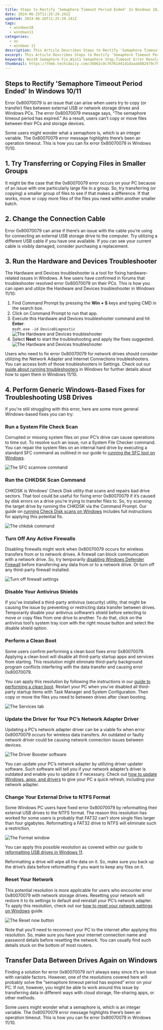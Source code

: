 ```yaml
---
title: Steps to Rectify 'Semaphore Timeout Period Ended' In Windows 10/11
date: 2024-06-25T11:25:29.241Z
updated: 2024-06-26T11:25:29.241Z
tags:
  - windows10
  - windows11
categories:
  - os
  - windows 11
description: This Article Describes Steps to Rectify 'Semaphore Timeout Period Ended' In Windows 10/11
excerpt: This Article Describes Steps to Rectify 'Semaphore Timeout Period Ended' In Windows 10/11
keywords: Win10 Semaphore Fix,Win11 Semaphore Stop,Timeout Error Resolution,Semaphore Ended Solution,Windows Update Issue,System Semaphore Fix,Semaphore Timer Problem
thumbnail: https://thmb.techidaily.com/34062c0c76761441d1daaab882479cf039a7dd266a5c393fca1f08310200c903.jpg
---
```


## Steps to Rectify 'Semaphore Timeout Period Ended' In Windows 10/11

 Error 0x80070079 is an issue that can arise when users try to copy (or transfer) files between external USB or network storage drives and Windows PCs. The error 0x80070079 message says, “The semaphore timeout period has expired.” As a result, users can’t copy or move files between their PCs and storage devices.

 Some users might wonder what a semaphore is, which is an integer variable. The 0x80070079 error message highlights there’s been an operation timeout. This is how you can fix error 0x80070079 in Windows 11/10\.

## 1\. Try Transferring or Copying Files in Smaller Groups

 It might be the case that the 0x80070079 error occurs on your PC because of an issue with one particularly large file in a group. So, try transferring (or copying) a smaller group of files to see if that makes a difference. If that works, move or copy more files of the files you need within another smaller batch.

## 2\. Change the Connection Cable

 Error 0x80070079 can arise if there’s an issue with the cable you’re using for connecting an external USB storage drive to the computer. Try utilizing a different USB cable if you have one available. If you can see your current cable is visibly damaged, consider purchasing a replacement.

## 3\. Run the Hardware and Devices Troubleshooter

 The Hardware and Devices troubleshooter is a tool for fixing hardware-related issues in Windows. A few users have confirmed in forums that troubleshooter resolved error 0x80070079 on their PCs. This is how you can open and utilize the Hardware and Devices troubleshooter in Windows 11/10:

1. Find Command Prompt by pressing the **Win + S** keys and typing CMD in the search box.
2. Click on Command Prompt to run that app.
3. Execute this Hardware and Devices troubleshooter command and hit **Enter**:  
`msdt.exe -id DeviceDiagnostic`  
![The Hardware and Devices troubleshooter](https://static1.makeuseofimages.com/wordpress/wp-content/uploads/2023/06/hardware-and-devices-command.jpg)
4. Select **Next** to start the troubleshooting and apply the fixes suggested.  
![The Hardware and Devices troubleshooter](https://static1.makeuseofimages.com/wordpress/wp-content/uploads/2023/06/hardware-and-devices-troubleshooter.jpg)

 Users who need to fix error 0x80070079 for network drives should consider utilizing the Network Adapter and Internet Connections troubleshooters. You can access both of those troubleshooters in Settings. Check out our [guide about running troubleshooters](https://www.makeuseof.com/run-troubleshooter-windows-10-11/) in Windows for further details about how to open them in Windows 11/10\.

## 4\. Perform Generic Windows-Based Fixes for Troubleshooting USB Drives

 If you're still struggling with this error, here are some more general Windows-based fixes you can try:

### Run a System File Check Scan

 Corrupted or missing system files on your PC’s drive can cause operations to time out. To resolve such an issue, run a System File Checker command. You can repair the system files on an internal hard drive by executing a standard SFC command as outlined in our guide to [running the SFC tool on Windows](https://www.makeuseof.com/system-file-checker-sfc-windows/).

![The SFC scannow command](https://static1.makeuseofimages.com/wordpress/wp-content/uploads/2023/06/sfc-scannow-command.jpg)

### Run the CHKDSK Scan Command

 CHKDSK is Windows’ Check Disk utility that scans and repairs bad drive sectors. That tool could be useful for fixing error 0x80070079 if it’s caused by disk errors on a drive you’re trying to transfer files to. So, try scanning the target drive by running the CHKDSK via the Command Prompt. Our guide on [running Check Disk scans on Windows](https://www.makeuseof.com/sir-mini-how-to-run-chkdsk-in-windows-10/#:~:text=The%20CHKDSK%20utility%20scans%20your,and%20sizes%2C%20and%20bad%20sectors.) includes full instructions for applying this potential fix.

![The chkdsk command](https://static1.makeuseofimages.com/wordpress/wp-content/uploads/2023/06/chkdsk-command.jpg)

### Turn Off Any Active Firewalls

 Disabling firewalls might work when 0x80070079 occurs for wireless transfers from or to network drives. A firewall can block communication with a network drive. So, try temporarily [disabling Windows Defender Firewall](https://www.makeuseof.com/windows-11-disable-microsoft-defender-firewall/) before transferring any data from or to a network drive. Or turn off any third-party firewall installed.

![Turn off firewall settings](https://static1.makeuseofimages.com/wordpress/wp-content/uploads/2023/06/customize-firewall-options.jpg)

### Disable Your Antivirus Shields

 If you’ve installed a third-party antivirus (security) utility, that might be causing the issue by preventing or restricting data transfer between drives. Temporarily disable your antivirus software’s shield before selecting to move or copy files from one drive to another. To do that, click on the antivirus tool’s system tray icon with the right mouse button and select the disable shield option.

### Perform a Clean Boot

 Some users confirm performing a clean boot fixes error 0x80070079\. Applying a clean boot will disable all third-party startup apps and services from starting. This resolution might eliminate third-party background program conflicts interfering with the data transfer and causing error 0x80070079\.

 You can apply this resolution by following the instructions in our [guide to performing a clean boot](https://www.makeuseof.com/clean-boot-windows-11/). Restart your PC when you’ve disabled all third-party startup items with Task Manager and System Configuration. Then copy or move the files you need to between drives after clean booting.

![The Services tab](https://static1.makeuseofimages.com/wordpress/wp-content/uploads/2023/06/the-services-tab.jpg)

### Update the Driver for Your PC’s Network Adapter Driver

 Updating a PC’s network adapter driver can be a viable fix when error 0x80070079 occurs for wireless data transfers. An outdated or faulty network driver could be causing network connection issues between devices.

![The Driver Booster software](https://static1.makeuseofimages.com/wordpress/wp-content/uploads/2023/06/update-now-button.jpg)

 You can update your PC’s network adapter by utilizing driver updater software. Such software will tell you if your network adapter’s driver is outdated and enable you to update it if necessary. Check out [how to update Windows, apps, and drivers](https://www.makeuseof.com/tag/update-windows-software-guide/) to give your PC a quick refresh, including your network adapter.

### Change Your External Drive to NTFS Format

 Some Windows PC users have fixed error 0x80070079 by reformatting their external USB drives to the NTFS format. The reason this resolution has worked for some users is probably that FAT32 can’t store single files larger than four gigabytes. Reformatting a FAT32 drive to NTFS will eliminate such a restriction.

![The Format window](https://static1.makeuseofimages.com/wordpress/wp-content/uploads/2023/06/format-seagate-drive.jpg)

 You can apply this possible resolution as covered within our guide to [reformatting USB drives in Windows 11](https://www.makeuseof.com/windows-11-format-usb-drive-ntfs/).

 Reformatting a drive will wipe all the data on it. So, make sure you back up the drive’s data before reformatting if you want to keep any files on it.

### Reset Your Network

 This potential resolution is more applicable for users who encounter error 0x80070079 with network storage drives. Resetting your network will restore it to its settings to default and reinstall your PC’s network adapter. To apply this resolution, check out our [how to reset your network settings on Windows](https://www.makeuseof.com/reset-network-settings-windows-11/) guide.

![The Reset now button](https://static1.makeuseofimages.com/wordpress/wp-content/uploads/2023/06/the-reset-now-button.jpg)

 Note that you’ll need to reconnect your PC to the internet after applying this resolution. So, make sure you have your internet connection name and password details before resetting the network. You can usually find such details stuck on the bottom of most routers.

## Transfer Data Between Drives Again on Windows

 Finding a solution for error 0x80070079 isn’t always easy since it’s an issue with variable factors. However, one of the resolutions covered here will probably solve the “semaphore timeout period has expired” error on your PC. If not, however, you might be able to work around this issue by transferring data in different ways with cloud storage, file-sharing apps, or other methods.

 Some users might wonder what a semaphore is, which is an integer variable. The 0x80070079 error message highlights there’s been an operation timeout. This is how you can fix error 0x80070079 in Windows 11/10\.



<ins class="adsbygoogle"
      style="display:block"
      data-ad-client="ca-pub-7571918770474297"
      data-ad-slot="8358498916"
      data-ad-format="auto"
      data-full-width-responsive="true"></ins>